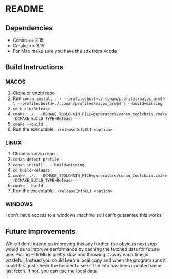 # README

## Dependencies
* Conan == 2.15
* Cmake >= 3.15
* For Mac make sure you have the sdk from Xcode

## Build Instructions
### MACOS
1. Clone or unzip repo
2. Run `conan install . \
  --profile:host=./.conan/profiles/macos_arm64 \
  --profile:build=./.conan/profiles/macos_arm64 \
  --build=missing`
3. `cd build/Release`
4. `cmake ../.. -DCMAKE_TOOLCHAIN_FILE=generators/conan_toolchain.cmake -DCMAKE_BUILD_TYPE=Release`
5. `cmake --build .`
6. Run the executable `./releaseInfoCLI <option>`
### LINUX
1. Clone or unzip repo
2. `conan detect profile`
3. `conan install . --build=missing`
4. `cd build/Release`
5. `cmake ../.. -DCMAKE_TOOLCHAIN_FILE=generators/conan_toolchain.cmake -DCMAKE_BUILD_TYPE=Release`
6. `cmake --build .`
7. Run the executable `./releaseInfoCLI <option>`
### WINDOWS
I don't have access to a windows machine so I can't guarantee this works

## Future Improvements
While I don't intend on improving this any further, the obvious next step would be to improve performance by caching the fetched data for future use. Pulling ~16 Mb is pretty slow and throwing it away each time is wasteful. Instead you could keep a local copy and when the program runs it could first just check the header to see if the info has been updated since last fetch. If not, you can use the local data.


